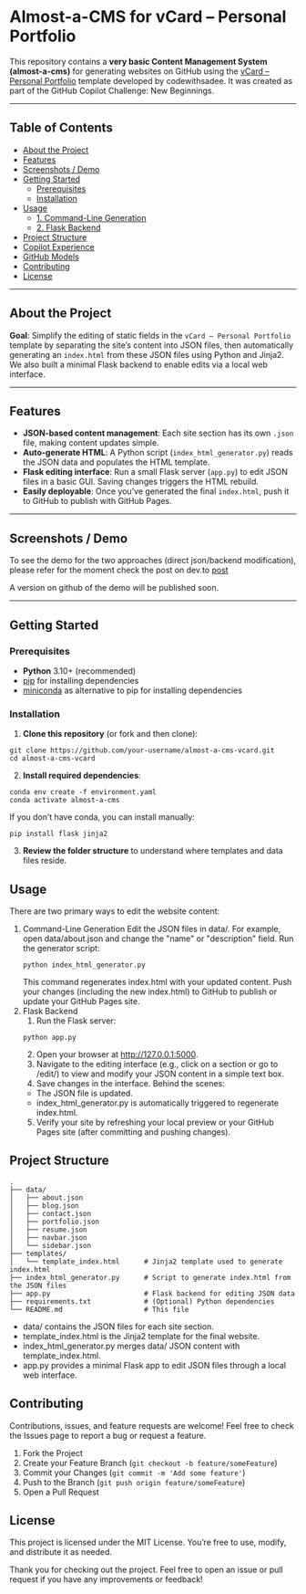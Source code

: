 # Almost-a-CMS for vCard – Personal Portfolio

This repository contains a **very basic Content Management System (almost-a-cms)** for generating websites on GitHub using the [vCard – Personal Portfolio](https://github.com/codewithsadee/vcard-personal-portfolio) template developed by codewithsadee. It was created as part of the GitHub Copilot Challenge: New Beginnings.

---

## Table of Contents

- [About the Project](#about-the-project)
- [Features](#features)
- [Screenshots / Demo](#screenshots--demo)
- [Getting Started](#getting-started)
  - [Prerequisites](#prerequisites)
  - [Installation](#installation)
- [Usage](#usage)
  - [1. Command-Line Generation](#1-command-line-generation)
  - [2. Flask Backend](#2-flask-backend)
- [Project Structure](#project-structure)
- [Copilot Experience](#copilot-experience)
- [GitHub Models](#github-models)
- [Contributing](#contributing)
- [License](#license)

---

## About the Project

**Goal**: Simplify the editing of static fields in the `vCard – Personal Portfolio` template by separating the site’s content into JSON files, then automatically generating an `index.html` from these JSON files using Python and Jinja2. We also built a minimal Flask backend to enable edits via a local web interface.

---

## Features

- **JSON-based content management**: Each site section has its own `.json` file, making content updates simple.
- **Auto-generate HTML**: A Python script (`index_html_generator.py`) reads the JSON data and populates the HTML template.
- **Flask editing interface**: Run a small Flask server (`app.py`) to edit JSON files in a basic GUI. Saving changes triggers the HTML rebuild.
- **Easily deployable**: Once you’ve generated the final `index.html`, push it to GitHub to publish with GitHub Pages.

---

## Screenshots / Demo

To see the demo for the two approaches (direct json/backend modification), please refer for the moment check the post on dev.to [post](https://dev.to/fedro_ita/building-a-mini-cms-for-vcard-personal-portfolio-with-github-copilot-768)

A version on github of the demo will be published soon.

---

## Getting Started

### Prerequisites

- **Python** 3.10+ (recommended)
- [pip](https://pip.pypa.io/en/stable/installation/) for installing dependencies
- [miniconda](https://docs.anaconda.com/miniconda/install/) as alternative to pip for installing dependencies

### Installation

1. **Clone this repository** (or fork and then clone):
```
git clone https://github.com/your-username/almost-a-cms-vcard.git
cd almost-a-cms-vcard
```

2. **Install required dependencies**:
```
conda env create -f environment.yaml
conda activate almost-a-cms
```
If you don’t have conda, you can install manually:
```
pip install flask jinja2
```

3. **Review the folder structure** to understand where templates and data files reside.

## Usage

There are two primary ways to edit the website content:

1. Command-Line Generation
    Edit the JSON files in data/. For example, open data/about.json and change the "name" or "description" field.
    Run the generator script:
    ```
    python index_html_generator.py
    ```
    This command regenerates index.html with your updated content.
    Push your changes (including the new index.html) to GitHub to publish or update your GitHub Pages site.
2. Flask Backend
    1. Run the Flask server:
    ```
    python app.py
    ```
    2. Open your browser at http://127.0.0.1:5000.
    3. Navigate to the editing interface (e.g., click on a section or go to /edit/<filename>) to view and modify your JSON content in a simple text box.
    4. Save changes in the interface. Behind the scenes:
    - The JSON file is updated.
    - index_html_generator.py is automatically triggered to regenerate index.html.
    5. Verify your site by refreshing your local preview or your GitHub Pages site (after committing and pushing changes).

## Project Structure
```
.
├── data/
│   ├── about.json
│   ├── blog.json
│   ├── contact.json
│   ├── portfolio.json
│   ├── resume.json
│   ├── navbar.json
│   └── sidebar.json
├── templates/
│   └── template_index.html      # Jinja2 template used to generate index.html
├── index_html_generator.py      # Script to generate index.html from the JSON files
├── app.py                       # Flask backend for editing JSON data
├── requirements.txt             # (Optional) Python dependencies
└── README.md                    # This file
```
- data/ contains the JSON files for each site section.
- template_index.html is the Jinja2 template for the final website.
- index_html_generator.py merges data/ JSON content with template_index.html.
- app.py provides a minimal Flask app to edit JSON files through a local web interface.

## Contributing

Contributions, issues, and feature requests are welcome! Feel free to check the Issues page to report a bug or request a feature.

1. Fork the Project
2. Create your Feature Branch (`git checkout -b feature/someFeature`)
3. Commit your Changes (`git commit -m 'Add some feature'`)
4. Push to the Branch (`git push origin feature/someFeature`)
5. Open a Pull Request

## License

This project is licensed under the MIT License. You’re free to use, modify, and distribute it as needed.

Thank you for checking out the project. Feel free to open an issue or pull request if you have any improvements or feedback!